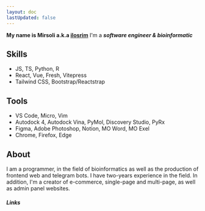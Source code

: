 ```yaml
---
layout: doc
lastUpdated: false
---
```


**My name is Mirsoli a.k.a [ilosrim](https://ilosrim.uz)**
I'm a **_software engineer & bioinformatic_**

## Skills

- JS, TS, Python, R
- React, Vue, Fresh, Vitepress
- Tailwind CSS, Bootstrap/Reactstrap

## Tools

- VS Code, Micro, Vim
- Autodock 4, Autodock Vina, PyMol, Discovery Studio, PyRx
- Figma, Adobe Photoshop, Notion, MO Word, MO Exel
- Chrome, Firefox, Edge

## About

I am a programmer, in the field of bioinformatics as well as the production of frontend web and telegram bots. I have two-years experience in the field. In addition, I'm a creator of e-commerce, single-page and multi-page, as well as admin panel websites.

##### Links

<Links />
